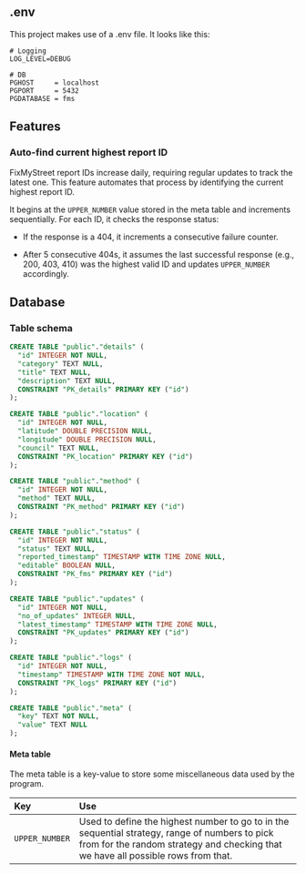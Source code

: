 


## .env

This project makes use of a .env file. It looks like this: 

```
# Logging
LOG_LEVEL=DEBUG

# DB
PGHOST     = localhost
PGPORT     = 5432
PGDATABASE = fms
```

## Features

### Auto-find current highest report ID

FixMyStreet report IDs increase daily, requiring regular updates to track the latest one. This feature automates that process by identifying the current highest report ID.

It begins at the `UPPER_NUMBER` value stored in the meta table and increments sequentially. For each ID, it checks the response status:

* If the response is a 404, it increments a consecutive failure counter.

* After 5 consecutive 404s, it assumes the last successful response (e.g., 200, 403, 410) was the highest valid ID and updates `UPPER_NUMBER` accordingly.

## Database

### Table schema

```sql
CREATE TABLE "public"."details" ( 
  "id" INTEGER NOT NULL,
  "category" TEXT NULL,
  "title" TEXT NULL,
  "description" TEXT NULL,
  CONSTRAINT "PK_details" PRIMARY KEY ("id")
);

CREATE TABLE "public"."location" ( 
  "id" INTEGER NOT NULL,
  "latitude" DOUBLE PRECISION NULL,
  "longitude" DOUBLE PRECISION NULL,
  "council" TEXT NULL,
  CONSTRAINT "PK_location" PRIMARY KEY ("id")
);

CREATE TABLE "public"."method" ( 
  "id" INTEGER NOT NULL,
  "method" TEXT NULL,
  CONSTRAINT "PK_method" PRIMARY KEY ("id")
);

CREATE TABLE "public"."status" ( 
  "id" INTEGER NOT NULL,
  "status" TEXT NULL,
  "reported_timestamp" TIMESTAMP WITH TIME ZONE NULL,
  "editable" BOOLEAN NULL,
  CONSTRAINT "PK_fms" PRIMARY KEY ("id")
);

CREATE TABLE "public"."updates" ( 
  "id" INTEGER NOT NULL,
  "no_of_updates" INTEGER NULL,
  "latest_timestamp" TIMESTAMP WITH TIME ZONE NULL,
  CONSTRAINT "PK_updates" PRIMARY KEY ("id")
);

CREATE TABLE "public"."logs" ( 
  "id" INTEGER NOT NULL,
  "timestamp" TIMESTAMP WITH TIME ZONE NOT NULL,
  CONSTRAINT "PK_logs" PRIMARY KEY ("id")
);

CREATE TABLE "public"."meta" ( 
  "key" TEXT NOT NULL,
  "value" TEXT NULL
);
```

#### Meta table

The meta table is a key-value to store some miscellaneous data used by the program.

Key|Use
:--|:--
`UPPER_NUMBER`|Used to define the highest number to go to in the sequential strategy, range of numbers to pick from for the random strategy and checking that we have all possible rows from that.

